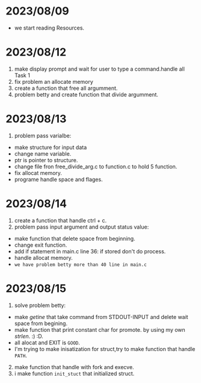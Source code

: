 # 2023/08/09
  - we start reading Resources.

# 2023/08/12
1. make display prompt and wait for user to type a command.handle all Task 1
2. fix problem an allocate memory
3. create a function that free all argumment.
4. problem betty and create function that divide argumment.

# 2023/08/13
1. problem pass varialbe:
  - make structure for input data
  - change name variable.
  - ptr is pointer to structure.
  - change file fron free_divide_arg.c to function.c to hold 5 function.
  - fix allocat memory.
  - programe handle space and flages.

# 2023/08/14
1. create a function that handle ctrl + c.
2. problem pass input argument and output status value:
  - make function that delete space from beginning.
  - change exit function.
  - add if statement in main.c line 36: if stored don't do process.
  - handle allocat memory.
  - `we have problem betty more than 40 line in main.c`

# 2023/08/15
1. solve problem betty:
  - make _getine_ that take command from STDOUT-INPUT and delete wait space from begining.
  - make function that print constant char for promote. by using my own _strlen_. :) :D.
  - all alocat and EXIT is `GOOD`.
  - I'm trying to make inisatization for struct,try to make function that handle `PATH`. 
2. make function that handle with fork and execve.
3. i make function `init_stuct` that initialized struct.
